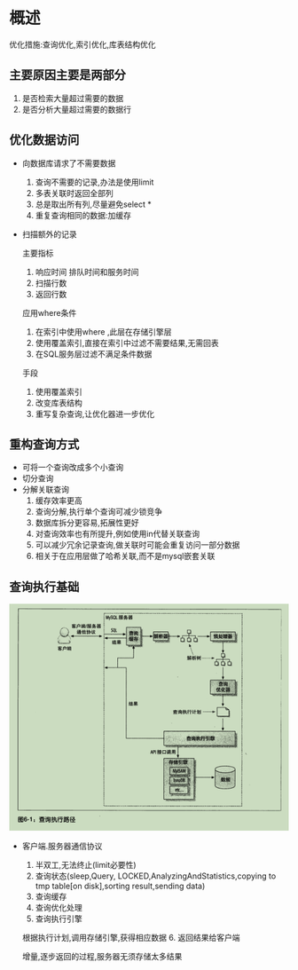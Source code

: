 # 概述
  
优化措施:查询优化,索引优化,库表结构优化

## 主要原因主要是两部分

  1. 是否检索大量超过需要的数据
  2. 是否分析大量超过需要的数据行

## 优化数据访问

* 向数据库请求了不需要数据
  
  1. 查询不需要的记录,办法是使用limit
  2. 多表关联时返回全部列
  3. 总是取出所有列,尽量避免select *
  4. 重复查询相同的数据:加缓存

* 扫描额外的记录
  
  主要指标
  1. 响应时间 排队时间和服务时间
  2. 扫描行数
  3. 返回行数

  应用where条件
  1. 在索引中使用where ,此层在存储引擎层
  2. 使用覆盖索引,直接在索引中过滤不需要结果,无需回表
  3. 在SQL服务层过滤不满足条件数据

  手段
  1. 使用覆盖索引
  2. 改变库表结构
  3. 重写复杂查询,让优化器进一步优化

## 重构查询方式

* 可将一个查询改成多个小查询
* 切分查询
* 分解关联查询
  1. 缓存效率更高
  2. 查询分解,执行单个查询可减少锁竞争
  3. 数据库拆分更容易,拓展性更好
  4. 对查询效率也有所提升,例如使用in代替关联查询
  5. 可以减少冗余记录查询,做关联时可能会重复访问一部分数据
  6. 相关于在应用层做了哈希关联,而不是mysql嵌套关联

## 查询执行基础
  
  ![概述图](https://raw.githubusercontent.com/xuke123/tuChuang/master/20200707000454.png)

* 客户端.服务器通信协议
  
  1. 半双工,无法终止(limit必要性)
  2. 查询状态(sleep,Query,
  LOCKED,AnalyzingAndStatistics,copying to tmp table[on disk],sorting result,sending data)
  3. 查询缓存
  4. 查询优化处理
  5. 查询执行引擎

    根据执行计划,调用存储引擎,获得相应数据
  6. 返回结果给客户端

    增量,逐步返回的过程,服务器无须存储太多结果
